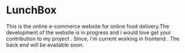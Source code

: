 # LunchBox
This is the online e-commerce website for online food delivery.The development of the website is in progress and i would love get your contribution to my project .
Since, i'm current working in frontend . The back end will be available soon.
